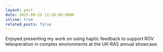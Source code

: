 ```yaml
---
layout: post
date: 2025-09-25 12:20:06-0000
inline: true
related_posts: false
---
```


Enjoyed presenting my work on using haptic feedback to support ROV teleoperation in complex environments at the UK-RAS annual showcase.